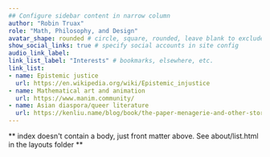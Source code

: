 ```yaml
---
## Configure sidebar content in narrow column
author: "Robin Truax"
role: "Math, Philosophy, and Design"
avatar_shape: rounded # circle, square, rounded, leave blank to exclude
show_social_links: true # specify social accounts in site config
audio_link_label: 
link_list_label: "Interests" # bookmarks, elsewhere, etc.
link_list:
- name: Epistemic justice
  url: https://en.wikipedia.org/wiki/Epistemic_injustice
- name: Mathematical art and animation
  url: https://www.manim.community/
- name: Asian diaspora/queer literature
  url: https://kenliu.name/blog/book/the-paper-menagerie-and-other-stories/
---
```


** index doesn't contain a body, just front matter above.
See about/list.html in the layouts folder **